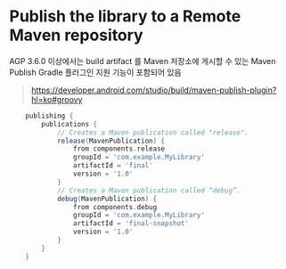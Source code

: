 

# Publish the library to a Remote Maven repository﻿

AGP 3.6.0 이상에서는 build artifact 를 Maven 저장소에 게시할 수 있는 Maven Publish Gradle 플러그인 지원 기능이 포함되어 있음
  
> https://developer.android.com/studio/build/maven-publish-plugin?hl=ko#groovy
   
```groovy
    publishing {
        publications {
            // Creates a Maven publication called "release".
            release(MavenPublication) {
                from components.release
                groupId = 'com.example.MyLibrary'
                artifactId = 'final'
                version = '1.0'
            }
            // Creates a Maven publication called “debug”.
            debug(MavenPublication) {
                from components.debug
                groupId = 'com.example.MyLibrary'
                artifactId = 'final-snapshot'
                version = '1.0'
            }
        }
    }
```
<!--stackedit_data:
eyJoaXN0b3J5IjpbLTg4ODM0MDkxNl19
-->